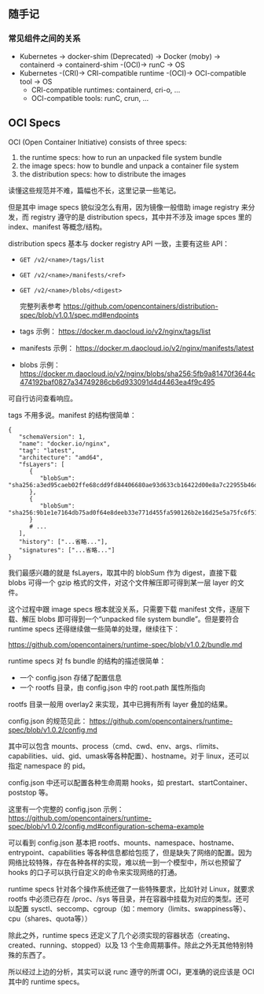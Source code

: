 ## 随手记

### 常见组件之间的关系

- Kubernetes -> docker-shim (Deprecated) -> Docker (moby) -> containerd -> containerd-shim -(OCI)-> runC -> OS
- Kubernetes -(CRI)-> CRI-compatible runtime -(OCI)-> OCI-compatible tool -> OS
    - CRI-compatible runtimes: containerd, cri-o, ...
    - OCI-compatible tools: runC, crun, ...

## OCI Specs

OCI (Open Container Initiative) consists of three specs:

1. the runtime specs: how to run an unpacked file system bundle
2. the image specs: how to bundle and unpack a container file system
3. the distribution specs: how to distribute the images

读懂这些规范并不难，篇幅也不长，这里记录一些笔记。

但是其中 image specs 貌似没怎么有用，因为镜像一般借助 image registry 来分发，而 registry 遵守的是 distribution specs，其中并不涉及 image spces 里的 index、manifest 等概念/结构。

distribution specs 基本与 docker registry API 一致，主要有这些 API：

- `GET /v2/<name>/tags/list`
- `GET /v2/<name>/manifests/<ref>`
- `GET /v2/<name>/blobs/<digest>`

    完整列表参考 https://github.com/opencontainers/distribution-spec/blob/v1.0.1/spec.md#endpoints

- tags 示例： https://docker.m.daocloud.io/v2/nginx/tags/list
- manifests 示例： https://docker.m.daocloud.io/v2/nginx/manifests/latest
- blobs 示例： https://docker.m.daocloud.io/v2/nginx/blobs/sha256:5fb9a81470f3644c474192baf0827a34749286cb6d933091d4d4463ea4f9c495

可自行访问查看响应。

tags 不用多说。manifest 的结构很简单：

```json5
{
   "schemaVersion": 1,
   "name": "docker.io/nginx",
   "tag": "latest",
   "architecture": "amd64",
   "fsLayers": [
      {
         "blobSum": "sha256:a3ed95caeb02ffe68cdd9fd84406680ae93d633cb16422d00e8a7c22955b46d4"
      },
      {
         "blobSum": "sha256:9b1e1e7164db75ad0f64e8deeb33e771d455fa590126b2e16d25e5a75fc6f517"
      }
      # ...
   ],
   "history": ["...省略..."],
   "signatures": ["...省略..."]
}
```

我们最感兴趣的就是 fsLayers，取其中的 blobSum 作为 digest，直接下载 blobs 可得一个 gzip 格式的文件，对这个文件解压即可得到某一层 layer 的文件。

这个过程中跟 image specs 根本就没关系，只需要下载 manifest 文件，逐层下载、解压 blobs 即可得到一个“unpacked file system bundle”。但是要符合 runtime specs 还得继续做一些简单的处理，继续往下：

https://github.com/opencontainers/runtime-spec/blob/v1.0.2/bundle.md

runtime specs 对 fs bundle 的结构的描述很简单：

- 一个 config.json 存储了配置信息
- 一个 rootfs 目录，由 config.json 中的 root.path 属性所指向

rootfs 目录一般用 overlay2 来实现，其中已拥有所有 layer 叠加的结果。

config.json 的规范见此： https://github.com/opencontainers/runtime-spec/blob/v1.0.2/config.md

其中可以包含 mounts、process（cmd、cwd、env、args、rlimits、capabilities、uid、gid、umask等各种配置）、hostname。对于 linux，还可以指定 namespace 的 pid。

config.json 中还可以配置各种生命周期 hooks，如 prestart、startContainer、poststop 等。

这里有一个完整的 config.json 示例： https://github.com/opencontainers/runtime-spec/blob/v1.0.2/config.md#configuration-schema-example

可以看到 config.json 基本把 rootfs、mounts、namespace、hostname、entrypoint、capabilities 等各种信息都给包揽了，但是缺失了网络的配置。因为网络比较特殊，存在各种各样的实现，难以统一到一个模型中，所以也预留了 hooks 的口子可以执行自定义的命令来实现网络的打通。

runtime specs 针对各个操作系统还做了一些特殊要求，比如针对 Linux，就要求 rootfs 中必须已存在 /proc、/sys 等目录，并在容器中挂载为对应的类型。还可以配置 sysctl、seccomp、cgroup（如：memory（limits、swappiness等）、cpu（shares、quota等））

除此之外，runtime specs 还定义了几个必须实现的容器状态（creating、created、running、stopped）以及 13 个生命周期事件。除此之外无其他特别特殊的东西了。

所以经过上边的分析，其实可以说 runc 遵守的所谓 OCI，更准确的说应该是 OCI 其中的 runtime specs。
